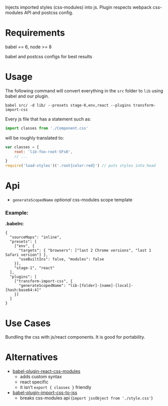 Injects imported styles (css-modules) into js.
Plugin respects webpack css-modules API and postcss config.

# Requirements
babel == 6, node >= 8

babel and postcss configs for best results

# Usage

The following command will convert everything in the `src` folder to `lib` using babel and our plugin.

    babel src/ -d lib/ --presets stage-0,env,react --plugins transform-import-css

Every js file that has a statement such as:

```js
import classes from './Component.css'
```

will be roughly translated to:

```js
var classes = {
    root: 'lib-foo-root-SFs0',
    // ...
}
require('load-styles')('.root{color:red}') // puts styles into head
```

# Api
- `generateScopedName` *optional* css-modules scope template

### Example:
**.babelrc**:
```json5
{
  "sourceMaps": "inline",
  "presets": [
    ["env", {
      "targets": { "browsers": ["last 2 Chrome versions", "last 1 Safari version"] },
      "useBuiltIns": false, "modules": false
    }],
    "stage-1", "react"
  ],
  "plugins": [
    ["transform-import-css", {
      "generateScopedName": "lib-[folder]-[name]-[local]-[hash:base64:4]"
    }]
  ]
}
```

# Use Cases

Bundling the css with js/react components.
It is good for portability.

# Alternatives
- [babel-plugin-react-css-modules](https://github.com/gajus/babel-plugin-react-css-modules)
  - adds custom syntax
  - react specific
  - it isn't `export { classes }` friendly
- [babel-plugin-import-css-to-jss](https://github.com/websecurify/babel-plugin-import-css-to-jss)
  - breaks css-modules api (`import jssObject from './style.css'`)
